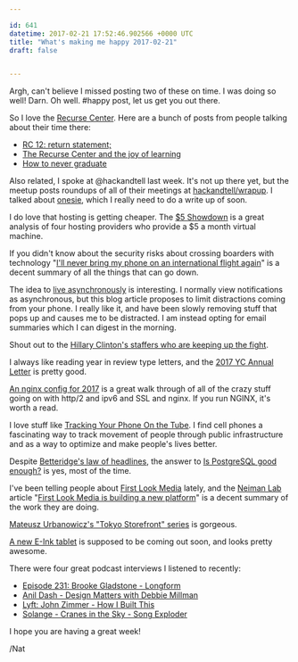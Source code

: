```yaml
---

id: 641
datetime: 2017-02-21 17:52:46.902566 +0000 UTC
title: "What's making me happy 2017-02-21"
draft: false


---
```


Argh, can't believe I missed posting two of these on time. I was doing so well! Darn. Oh well. #happy post, let us get you out there.


So I love the [Recurse Center](https://recurse.com). Here are a bunch of posts from people talking about their time there:

 - [RC 12: return statement;](https://blog.stanzheng.com/recurse/return-statement/)
 - [The Recurse Center and the joy of learning](https://martin.kleppmann.com/2015/10/11/recurse-center-joy-of-learning.html)
 - [How to never graduate](https://blog.daftcode.pl/how-to-never-graduate-ebe6578ccb89?source=ifttt--------------1)

Also related, I spoke at @hackandtell last week. It's not up there yet, but the meetup posts roundups of all of their meetings at [hackandtell/wrapup](https://github.com/hackandtell/wrapup). I talked about [onesie](https://www.onesie.website/), which I really need to do a write up of soon.


I do love that hosting is getting cheaper. The [$5 Showdown](https://joshtronic.com/2017/02/14/five-dollar-showdown-linode-vs-digitalocean-vs-lightsaild-vs-vultr/) is a great analysis of four hosting providers who provide a $5 a month virtual machine.

If you didn't know about the security risks about crossing boarders with technology "[I'll never bring my phone on an international flight again](https://medium.freecodecamp.com/ill-never-bring-my-phone-on-an-international-flight-again-neither-should-you-e9289cde0e5f?source=ifttt--------------1)" is a decent summary of all the things that can go down.

The idea to [live asynchronously](https://medium.freecodecamp.com/live-asynchronously-c8e7172fe7ea?source=ifttt--------------1) is interesting. I normally view notifications as asynchronous, but this blog article proposes to limit distractions coming from your phone. I really like it, and have been slowly removing stuff that pops up and causes me to be distracted. I am instead opting for email summaries which I can digest in the morning.

Shout out to the [Hillary Clinton's staffers who are keeping up the fight](http://www.cnn.com/2017/02/18/politics/clinton-veterans-fight-trump/index.html).

I always like reading year in review type letters, and the [2017 YC Annual Letter](http://blog.samaltman.com/2017-yc-annual-letter) is pretty good.

[An nginx config for 2017](https://certsimple.com/blog/nginx-http2-load-balancing-config) is a great walk through of all of the crazy stuff going on with http/2 and ipv6 and SSL and nginx. If you run NGINX, it's worth a read.

I love stuff like [Tracking Your Phone On the Tube](http://www.gizmodo.co.uk/2017/02/heres-what-tfl-learned-from-tracking-your-phone-on-the-tube/). I find cell phones a fascinating way to track movement of people through public infrastructure and as a way to optimize and make people's lives better.

Despite [Betteridge's law of headlines](https://en.wikipedia.org/wiki/Betteridge's_law_of_headlines), the answer to [Is PostgreSQL good enough?](https://renesd.blogspot.com/2017/02/is-postgresql-good-enough.html) is yes, most of the time.

I've been telling people about [First Look Media](https://firstlook.media/) lately, and the [Neiman Lab](http://www.niemanlab.org/) article "[First Look Media is building a new platform](http://www.niemanlab.org/2016/06/first-look-media-is-building-a-new-platform-that-aims-to-include-everything-from-films-to-podcasts/)" is a decent summary of the work they are doing.

[Mateusz Urbanowicz's "Tokyo Storefront" series](http://mateuszurbanowicz.com/tokyo-storefront-illustration-series) is gorgeous.

[A new E-Ink tablet](http://www.theverge.com/circuitbreaker/2016/12/2/13818796/remarkable-giant-e-ink-tablet-paper-notebook) is supposed to be coming out soon, and looks pretty awesome.

There were four great podcast interviews I listened to recently:

 - [Episode 231: Brooke Gladstone - Longform](http://pca.st/K9Ap)
 - [Anil Dash - Design Matters with Debbie Millman](http://pca.st/rX9Z)
 - [Lyft: John Zimmer - How I Built This](http://pca.st/gOe6)
 - [Solange - Cranes in the Sky - Song Exploder](http://pca.st/Z0YG)

I hope you are having a great week!

/Nat
